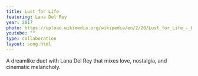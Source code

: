 ```yaml
---
title: Lust for Life
featuring: Lana Del Rey
year: 2017
photo: https://upload.wikimedia.org/wikipedia/en/2/20/Lust_for_Life_-_Lana_Del_Rey_%26_The_Weeknd.png
youtube: ""
type: collaboration
layout: song.html
---
```


A dreamlike duet with Lana Del Rey that mixes love, nostalgia, and cinematic melancholy.
